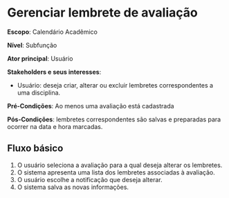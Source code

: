 # Gerenciar lembrete de avaliação

__Escopo__: Calendário Acadêmico

__Nível__: Subfunção

__Ator principal__: Usuário

__Stakeholders e seus interesses__:

* Usuário: deseja criar, alterar ou excluir lembretes correspondentes a uma disciplina.

__Pré-Condições__: Ao menos uma avaliação está cadastrada

__Pós-Condições__: lembretes correspondentes são salvas e preparadas para ocorrer na data e hora marcadas.

## Fluxo básico

1. O usuário seleciona a avaliação para a qual deseja alterar os lembretes.
2. O sistema apresenta uma lista dos lembretes associadas à avaliação.
3. O usuário escolhe a notificação que deseja alterar.
4. O sistema salva as novas informações.
